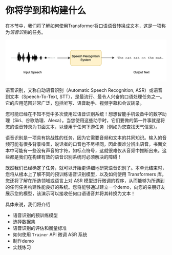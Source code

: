 # 你将学到和构建什么
在本节中，我们将了解如何使用Transformer将口语语音转换成文本，这是一项称为*语音识别*的任务。

![asr_diagram](images/asr_diagram.png)

语音识别，又称自动语音识别（Automatic Speech Recognition, ASR）或语音到文本（Speech-To-Text, STT），是最流行、最令人兴奋的口语处理任务之一。它的应用范围非常广泛，包括听写、语音助手、视频字幕和会议转录。

您可能已经在不知不觉中多次使用过语音识别系统！想想智能手机设备中的数字助理（Siri、谷歌助理、Alexa）。当您使用这些助手时，它们要做的第一件事就是将您的语音转录为书面文本，以便用于任何下游任务（例如为您查找天气信息）。

语音识别是一项具有挑战性的任务，因为它需要音频和文本的共同知识。输入的音频可能有很多背景噪音，说话者的口音也不尽相同，因此很难分辨出语音。书面文本中可能有一些没有声音的字符，如标点符号，这就很难仅从音频中推断出来。这些都是我们在构建有效的语音识别系统时必须解决的障碍！

既然我们已经确定了任务，就可以开始更详细地研究语音识别了。本单元结束时，您将从根本上了解不同的预训练语音识别模型，以及如何使用 Transformers 库。您还将了解在所选领域或语言上对 ASR 模型进行微调的程序，从而能够为所遇到的任何任务构建性能良好的系统。您将能够通过建立一个demo，向您的亲朋好友展示您的模型，该演示可以接收任何口语语音并将其转换为文本！

具体来说，我们将介绍

+ 语音识别的预训练模型
+ 选择数据集
+ 语音识别的评估和衡量标准
+ 如何使用 `Trainer` API 微调 ASR 系统
+ 制作demo
+ 实践练习